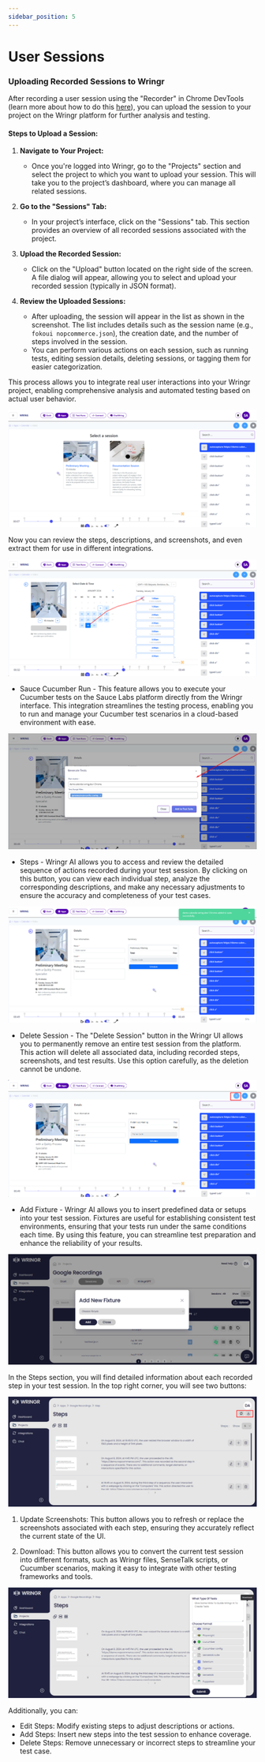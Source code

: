 ```yaml
---
sidebar_position: 5
---
```


# User Sessions

### Uploading Recorded Sessions to Wringr

After recording a user session using the "Recorder" in Chrome DevTools (learn more about how to do this [here](https://aichemydev.github.io/Wring_docs/docs/Google%20Recordings/googlerecorder)), you can upload the session to your project on the Wringr platform for further analysis and testing.

#### Steps to Upload a Session:
1. **Navigate to Your Project:**
   - Once you're logged into Wringr, go to the "Projects" section and select the project to which you want to upload your session. This will take you to the project’s dashboard, where you can manage all related sessions.

2. **Go to the "Sessions" Tab:**
   - In your project’s interface, click on the "Sessions" tab. This section provides an overview of all recorded sessions associated with the project. 

3. **Upload the Recorded Session:**
   - Click on the "Upload" button located on the right side of the screen. A file dialog will appear, allowing you to select and upload your recorded session (typically in JSON format).

4. **Review the Uploaded Sessions:**
   - After uploading, the session will appear in the list as shown in the screenshot. The list includes details such as the session name (e.g., `fokoui nopcommerce.json`), the creation date, and the number of steps involved in the session.
   - You can perform various actions on each session, such as running tests, editing session details, deleting sessions, or tagging them for easier categorization.

This process allows you to integrate real user interactions into your Wringr project, enabling comprehensive analysis and automated testing based on actual user behavior.

 ![session replay](/img/replay2.png)

Now you can review the steps, descriptions, and screenshots, and even extract them for use in different integrations.

![session replay](/img/replay3.png)

- Sauce Cucumber Run - This feature allows you to execute your Cucumber tests on the Sauce Labs platform directly from the Wringr interface. This integration streamlines the testing process, enabling you to run and manage your Cucumber test scenarios in a cloud-based environment with ease.

![session replay](/img/replay4.png)

- Steps - Wringr AI  allows you to access and review the detailed sequence of actions recorded during your test session. By clicking on this button, you can view each individual step, analyze the corresponding descriptions, and make any necessary adjustments to ensure the accuracy and completeness of your test cases.

![session replay](/img/replay5.png)

- Delete Session - The "Delete Session" button in the Wringr UI allows you to permanently remove an entire test session from the platform. This action will delete all associated data, including recorded steps, screenshots, and test results. Use this option carefully, as the deletion cannot be undone.

![session replay](/img/replay6.png)

- Add Fixture - Wringr AI allows you to insert predefined data or setups into your test session. Fixtures are useful for establishing consistent test environments, ensuring that your tests run under the same conditions each time. By using this feature, you can streamline test preparation and enhance the reliability of your results.

 ![session replay](/img/replay7.png)

In the Steps section, you will find detailed information about each recorded step in your test session. In the top right corner, you will see two buttons:

 ![session replay](/img/replay8.png)

1. Update Screenshots: This button allows you to refresh or replace the screenshots associated with each step, ensuring they accurately reflect the current state of the UI.

2. Download: This button allows you to convert the current test session into different formats, such as Wringr files, SenseTalk scripts, or Cucumber scenarios, making it easy to integrate with other testing frameworks and tools.

 ![session replay](/img/replay9.png)

Additionally, you can:

- Edit Steps: Modify existing steps to adjust descriptions or actions.
- Add Steps: Insert new steps into the test session to enhance coverage.
- Delete Steps: Remove unnecessary or incorrect steps to streamline your test case.

